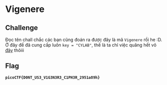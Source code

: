 # Vigenere

## Challenge

Đọc tên chall chắc các bạn cũng đoán ra được đây là mã `Vigenere` rồi he :D. Ở đây đề đã cung cấp luôn `key = "CYLAB"`, thế là ta chỉ việc quăng hết vô [đây](https://cryptii.com/pipes/vigenere-cipher) thôiii

## Flag
**`picoCTF{D0NT_US3_V1G3N3R3_C1PH3R_2951a89h}`**